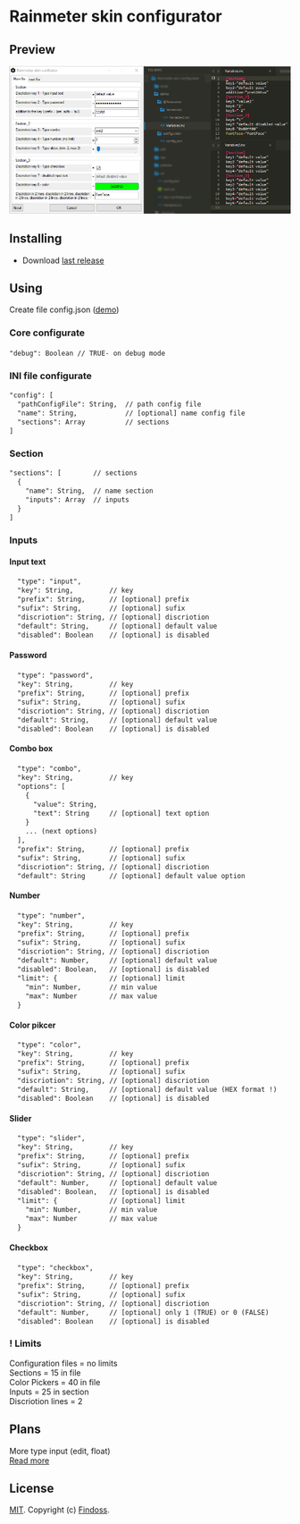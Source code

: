 # Rainmeter skin configurator

## Preview
![preview](preview/preview.png)

## Installing
* Download [last release](https://github.com/Findoss/Rainmeter-skin-configurator/releases)

## Using
Create file config.json ([demo](https://github.com/Findoss/Rainmeter-skin-configurator/blob/master/demo/configurator/config.json))

### Core configurate
`"debug": Boolean // TRUE- on debug mode`

### INI file configurate
```
"config": [
  "pathConfigFile": String,  // path config file
  "name": String,            // [optional] name config file
  "sections": Array          // sections
]
```

### Section
```
"sections": [        // sections
  {
    "name": String,  // name section
    "inputs": Array  // inputs
  }
]
```

### Inputs

#### Input text
```
  "type": "input", 
  "key": String,         // key
  "prefix": String,      // [optional] prefix
  "sufix": String,       // [optional] sufix
  "discriotion": String, // [optional] discriotion
  "default": String,     // [optional] default value
  "disabled": Boolean    // [optional] is disabled
```

#### Password
```
  "type": "password", 
  "key": String,         // key
  "prefix": String,      // [optional] prefix
  "sufix": String,       // [optional] sufix
  "discriotion": String, // [optional] discriotion
  "default": String,     // [optional] default value
  "disabled": Boolean    // [optional] is disabled
```

#### Combo box
```
  "type": "combo", 
  "key": String,         // key
  "options": [
    {
      "value": String,
      "text": String     // [optional] text option
    }
    ... (next options)
  ],
  "prefix": String,      // [optional] prefix
  "sufix": String,       // [optional] sufix
  "discriotion": String, // [optional] discriotion
  "default": String      // [optional] default value option
```

#### Number
```
  "type": "number", 
  "key": String,         // key
  "prefix": String,      // [optional] prefix
  "sufix": String,       // [optional] sufix
  "discriotion": String, // [optional] discriotion
  "default": Number,     // [optional] default value
  "disabled": Boolean,   // [optional] is disabled
  "limit": {             // [optional] limit
    "min": Number,       // min value
    "max": Number        // max value
  }
```

#### Color pikcer
```
  "type": "color", 
  "key": String,         // key
  "prefix": String,      // [optional] prefix
  "sufix": String,       // [optional] sufix
  "discriotion": String, // [optional] discriotion
  "default": String,     // [optional] default value (HEX format !)
  "disabled": Boolean    // [optional] is disabled
```

#### Slider
```
  "type": "slider", 
  "key": String,         // key
  "prefix": String,      // [optional] prefix
  "sufix": String,       // [optional] sufix
  "discriotion": String, // [optional] discriotion
  "default": Number,     // [optional] default value
  "disabled": Boolean,   // [optional] is disabled
  "limit": {             // [optional] limit
    "min": Number,       // min value
    "max": Number        // max value
  }
```

#### Checkbox
```
  "type": "checkbox", 
  "key": String,         // key
  "prefix": String,      // [optional] prefix
  "sufix": String,       // [optional] sufix
  "discriotion": String, // [optional] discriotion
  "default": Number,     // [optional] only 1 (TRUE) or 0 (FALSE)
  "disabled": Boolean    // [optional] is disabled
```

### ! Limits
Configuration files = no limits  
Sections = 15 in file  
Color Pickers = 40 in file  
Inputs = 25 in section  
Discriotion lines = 2

## Plans
More type input (edit, float)  
[Read more](https://github.com/Findoss/Rainmeter-skin-configurator/projects)

## License
[MIT](https://github.com/Findoss/Rainmeter-skin-configurator/blob/master/LICENSE.txt). Copyright (c) [Findoss](https://github.com/Findoss).